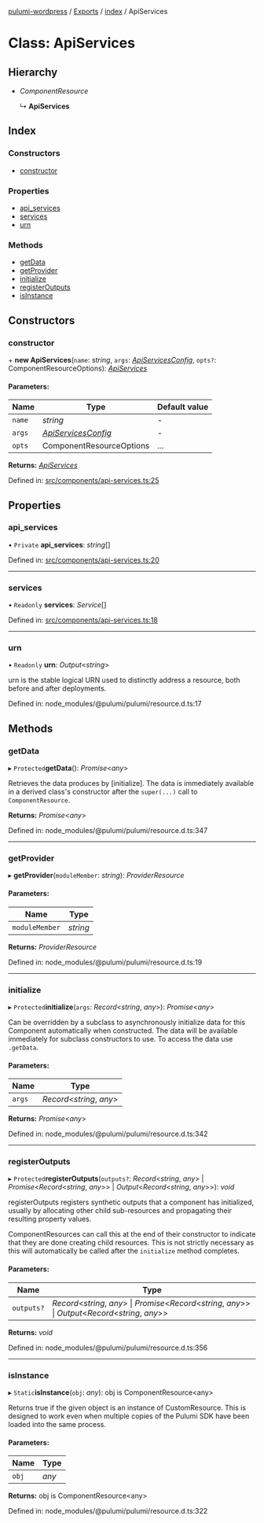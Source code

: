 [pulumi-wordpress](../README.md) / [Exports](../modules.md) / [index](../modules/index.md) / ApiServices

# Class: ApiServices

## Hierarchy

* *ComponentResource*

  ↳ **ApiServices**

## Index

### Constructors

* [constructor](index.apiservices.md#constructor)

### Properties

* [api\_services](index.apiservices.md#api_services)
* [services](index.apiservices.md#services)
* [urn](index.apiservices.md#urn)

### Methods

* [getData](index.apiservices.md#getdata)
* [getProvider](index.apiservices.md#getprovider)
* [initialize](index.apiservices.md#initialize)
* [registerOutputs](index.apiservices.md#registeroutputs)
* [isInstance](index.apiservices.md#isinstance)

## Constructors

### constructor

\+ **new ApiServices**(`name`: *string*, `args`: [*ApiServicesConfig*](../interfaces/components_api_services.apiservicesconfig.md), `opts?`: ComponentResourceOptions): [*ApiServices*](components_api_services.apiservices.md)

#### Parameters:

Name | Type | Default value |
------ | ------ | ------ |
`name` | *string* | - |
`args` | [*ApiServicesConfig*](../interfaces/components_api_services.apiservicesconfig.md) | - |
`opts` | ComponentResourceOptions | ... |

**Returns:** [*ApiServices*](components_api_services.apiservices.md)

Defined in: [src/components/api-services.ts:25](https://github.com/cobraz/pulumi-wordpress/blob/5b7aa29/src/components/api-services.ts#L25)

## Properties

### api\_services

• `Private` **api\_services**: *string*[]

Defined in: [src/components/api-services.ts:20](https://github.com/cobraz/pulumi-wordpress/blob/5b7aa29/src/components/api-services.ts#L20)

___

### services

• `Readonly` **services**: *Service*[]

Defined in: [src/components/api-services.ts:18](https://github.com/cobraz/pulumi-wordpress/blob/5b7aa29/src/components/api-services.ts#L18)

___

### urn

• `Readonly` **urn**: *Output*<*string*\>

urn is the stable logical URN used to distinctly address a resource, both before and after
deployments.

Defined in: node_modules/@pulumi/pulumi/resource.d.ts:17

## Methods

### getData

▸ `Protected`**getData**(): *Promise*<*any*\>

Retrieves the data produces by [initialize].  The data is immediately available in a
derived class's constructor after the `super(...)` call to `ComponentResource`.

**Returns:** *Promise*<*any*\>

Defined in: node_modules/@pulumi/pulumi/resource.d.ts:347

___

### getProvider

▸ **getProvider**(`moduleMember`: *string*): *ProviderResource*

#### Parameters:

Name | Type |
------ | ------ |
`moduleMember` | *string* |

**Returns:** *ProviderResource*

Defined in: node_modules/@pulumi/pulumi/resource.d.ts:19

___

### initialize

▸ `Protected`**initialize**(`args`: *Record*<*string*, *any*\>): *Promise*<*any*\>

Can be overridden by a subclass to asynchronously initialize data for this Component
automatically when constructed.  The data will be available immediately for subclass
constructors to use.  To access the data use `.getData`.

#### Parameters:

Name | Type |
------ | ------ |
`args` | *Record*<*string*, *any*\> |

**Returns:** *Promise*<*any*\>

Defined in: node_modules/@pulumi/pulumi/resource.d.ts:342

___

### registerOutputs

▸ `Protected`**registerOutputs**(`outputs?`: *Record*<*string*, *any*\> \| *Promise*<*Record*<*string*, *any*\>\> \| *Output*<*Record*<*string*, *any*\>\>): *void*

registerOutputs registers synthetic outputs that a component has initialized, usually by
allocating other child sub-resources and propagating their resulting property values.

ComponentResources can call this at the end of their constructor to indicate that they are
done creating child resources.  This is not strictly necessary as this will automatically be
called after the `initialize` method completes.

#### Parameters:

Name | Type |
------ | ------ |
`outputs?` | *Record*<*string*, *any*\> \| *Promise*<*Record*<*string*, *any*\>\> \| *Output*<*Record*<*string*, *any*\>\> |

**Returns:** *void*

Defined in: node_modules/@pulumi/pulumi/resource.d.ts:356

___

### isInstance

▸ `Static`**isInstance**(`obj`: *any*): obj is ComponentResource<any\>

Returns true if the given object is an instance of CustomResource.  This is designed to work even when
multiple copies of the Pulumi SDK have been loaded into the same process.

#### Parameters:

Name | Type |
------ | ------ |
`obj` | *any* |

**Returns:** obj is ComponentResource<any\>

Defined in: node_modules/@pulumi/pulumi/resource.d.ts:322
